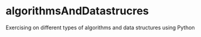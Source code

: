 # algorithmsAndDatastrucres
Exercising on different types of algorithms and data structures using Python 
